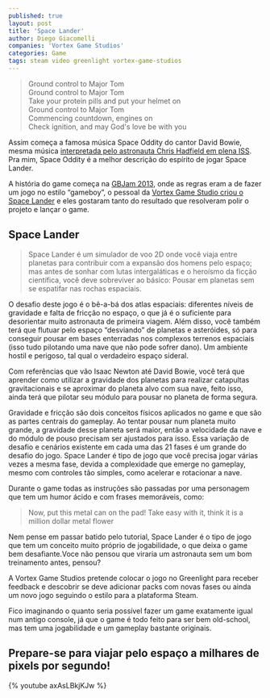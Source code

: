 ```yaml
---
published: true
layout: post
title: 'Space Lander'
author: Diego Giacomelli
companies: 'Vortex Game Studios'
categories: Game
tags: steam video greenlight vortex-game-studios
---
```

> Ground control to Major Tom  
Ground control to Major Tom  
Take your protein pills and put your helmet on  
Ground control to Major Tom  
Commencing countdown, engines on  
Check ignition, and may God's love be with you  

Assim começa a famosa música Space Oddity do cantor David Bowie, mesma música [interpretada pelo astronauta Chris Hadfield em plena ISS](https://www.youtube.com/watch?v=KaOC9danxNo). Pra mim, Space Oddity é a melhor descrição do espírito de jogar Space Lander.

A história do game começa na [GBJam 2013](http://jams.gamejolt.io/gbjam3), onde as regras eram a de fazer um jogo no estilo “gameboy”, o pessoal da [Vortex Game Studio criou o Space Lander](http://vortexstudios.com.br/games/space-lander/) e eles gostaram tanto do resultado que resolveram polir o projeto e lançar o game.

## Space Lander
> Space Lander é um simulador de voo 2D onde você viaja entre planetas para contribuir com a expansão dos homens pelo espaço; mas antes de sonhar com lutas intergaláticas e o heroísmo da ficção científica, você deve sobreviver ao básico: Pousar em planetas sem se espatifar nas rochas espaciais.
>
O desafio deste jogo é o bê-a-bá dos atlas espaciais: diferentes níveis de gravidade e falta de fricção no espaço, o que já é o suficiente para desorientar muito astronauta de primeira viagem. Além disso, você também terá que flutuar pelo espaço “desviando” de planetas e asteróides, só para conseguir pousar em bases enterradas nos complexos terrenos espaciais (isso tudo pilotando uma nave que não pode sofrer dano). Um ambiente hostil e perigoso, tal qual o verdadeiro espaço sideral.

Com referências que vão Isaac Newton até David Bowie, você terá que aprender como utilizar a gravidade dos planetas para realizar catapultas gravitacionais e se aproximar do planeta alvo com sua nave, feito isso, ainda terá que pilotar seu módulo para pousar no planeta de forma segura.

Gravidade e fricção são dois conceitos físicos aplicados no game e que são as partes centrais do gameplay. Ao tentar pousar num planeta muito grande, a gravidade desse planeta será maior, então a velocidade da nave e do módulo de pouso precisam ser ajustados para isso. Essa variação de desafio e cenários existente em cada uma das 21 fases é um grande do desafio do jogo. Space Lander é tipo de jogo que você precisa jogar várias vezes a mesma fase, devida a complexidade que emerge no gameplay, mesmo com controles tão simples, como acelerar e rotacionar a nave.

Durante o game todas as instruções são passadas por uma personagem que tem um humor ácido e com frases memoráveis, como:
> Now, put this metal can on the pad!
> Take easy with it, think it is a million dollar metal flower

Nem pense em passar batido pelo tutorial, Space Lander é o tipo de jogo que tem um conceito muito próprio de jogabilidade, o que deixa o game bem desafiante.Voce não pensou que viraria um astronauta sem um bom treinamento antes, pensou?

A Vortex Game Studios pretende colocar o jogo no Greenlight para receber feedback e descobrir se deve adicionar packs com novas fases ou ainda um novo jogo seguindo o estilo para a plataforma Steam.

Fico imaginando o quanto seria possível fazer um game exatamente igual num antigo console, já que o game é todo feito para ser bem old-school, mas tem uma jogabilidade e um gameplay bastante originais.

## Prepare-se para viajar pelo espaço a milhares de pixels por segundo!
{% youtube axAsLBkjKJw %}